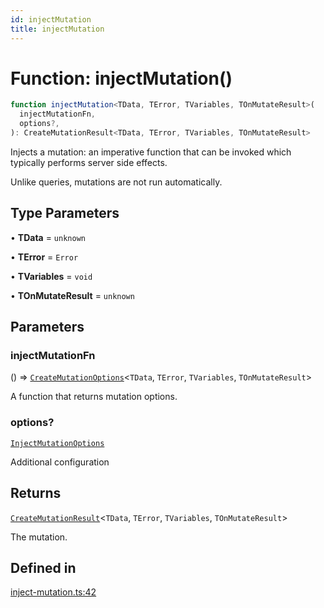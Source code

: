 ```yaml
---
id: injectMutation
title: injectMutation
---
```


# Function: injectMutation()

```ts
function injectMutation<TData, TError, TVariables, TOnMutateResult>(
  injectMutationFn,
  options?,
): CreateMutationResult<TData, TError, TVariables, TOnMutateResult>
```

Injects a mutation: an imperative function that can be invoked which typically performs server side effects.

Unlike queries, mutations are not run automatically.

## Type Parameters

• **TData** = `unknown`

• **TError** = `Error`

• **TVariables** = `void`

• **TOnMutateResult** = `unknown`

## Parameters

### injectMutationFn

() => [`CreateMutationOptions`](../../interfaces/createmutationoptions.md)\<`TData`, `TError`, `TVariables`, `TOnMutateResult`\>

A function that returns mutation options.

### options?

[`InjectMutationOptions`](../../interfaces/injectmutationoptions.md)

Additional configuration

## Returns

[`CreateMutationResult`](../../type-aliases/createmutationresult.md)\<`TData`, `TError`, `TVariables`, `TOnMutateResult`\>

The mutation.

## Defined in

[inject-mutation.ts:42](https://github.com/TanStack/query/blob/main/packages/angular-query-experimental/src/inject-mutation.ts#L42)
